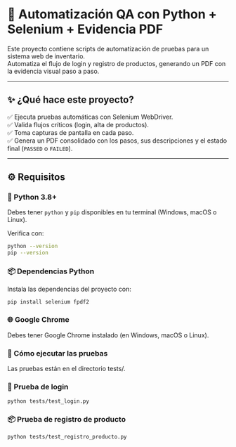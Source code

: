 # 🚀 Automatización QA con Python + Selenium + Evidencia PDF

Este proyecto contiene scripts de automatización de pruebas para un sistema web de inventario.  
Automatiza el flujo de login y registro de productos, generando un PDF con la evidencia visual paso a paso.

---

## ✨ ¿Qué hace este proyecto?

✅ Ejecuta pruebas automáticas con Selenium WebDriver.  
✅ Valida flujos críticos (login, alta de productos).  
✅ Toma capturas de pantalla en cada paso.  
✅ Genera un PDF consolidado con los pasos, sus descripciones y el estado final (`PASSED` o `FAILED`).

---

## ⚙ Requisitos

### 🐍 Python 3.8+
Debes tener `python` y `pip` disponibles en tu terminal (Windows, macOS o Linux).

Verifica con:

```bash
python --version
pip --version
```


### 📦 Dependencias Python

Instala las dependencias del proyecto con: 
```
pip install selenium fpdf2
```


### 🌐 Google Chrome

Debes tener Google Chrome instalado (en Windows, macOS o Linux).


### 🚀 Cómo ejecutar las pruebas

Las pruebas están en el directorio tests/.

### 🔐 Prueba de login

```
python tests/test_login.py

```

### 📦 Prueba de registro de producto

```
python tests/test_registro_producto.py

```



